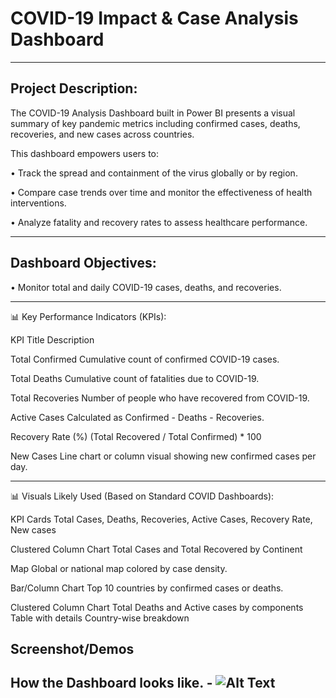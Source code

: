 # COVID-19 Impact & Case Analysis Dashboard
________________________________________
## Project Description:
The COVID-19 Analysis Dashboard built in Power BI presents a visual summary of key pandemic metrics including confirmed cases, deaths, recoveries, and new cases across countries.

This dashboard empowers users to:

•	Track the spread and containment of the virus globally or by region.

•	Compare case trends over time and monitor the effectiveness of health interventions.

•	Analyze fatality and recovery rates to assess healthcare performance.

________________________________________
## Dashboard Objectives:
•	Monitor total and daily COVID-19 cases, deaths, and recoveries.
________________________________________
📊 Key Performance Indicators (KPIs):

KPI Title	Description

Total Confirmed	Cumulative count of confirmed COVID-19 cases.

Total Deaths	Cumulative count of fatalities due to COVID-19.

Total Recoveries	Number of people who have recovered from COVID-19.

Active Cases	Calculated as Confirmed - Deaths - Recoveries.
	
Recovery Rate (%)	(Total Recovered / Total Confirmed) * 100

New Cases	Line chart or column visual showing new confirmed cases per day.
________________________________________
📊 Visuals Likely Used (Based on Standard COVID Dashboards):

KPI Cards
Total Cases, Deaths, Recoveries, Active Cases, Recovery Rate, New cases

Clustered Column Chart
Total Cases and Total Recovered by Continent

Map 
Global or national map colored by case density.

Bar/Column Chart
Top 10 countries by confirmed cases or deaths.

Clustered Column Chart
Total Deaths and Active cases by components
Table with details
Country-wise breakdown
## Screenshot/Demos

## How the Dashboard looks like. - ![Alt Text]()


